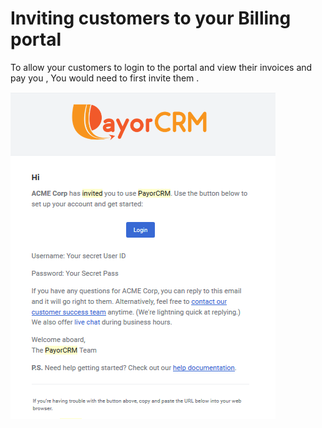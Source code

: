 # Inviting customers to your Billing portal

To allow your customers to login to the portal and view their invoices and pay you , You would need to first invite them .



![](../.gitbook/assets/image%20%2817%29.png)

